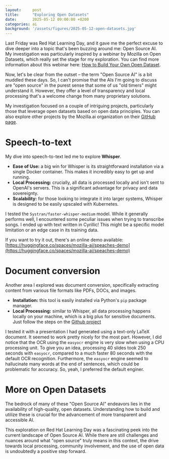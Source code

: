 ```yaml
---
layout:     post
title:      "Exploring Open Datasets"
date:       2025-05-12 09:00:00 +0200
categories: ai
background: '/assets/figures/2025-05-12-open-datasets.jpg'
---
```


Last Friday was Red Hat Learning Day, and it gave me the perfect excuse to dive deeper into a topic that's been buzzing around me: Open Source AI. My investigation was particularly inspired by a webinar by Mozilla on Open Datasets, which really set the stage for my exploration. You can find more information about this webinar here: [How to Build Your Own Open Dataset](https://www.linkedin.com/events/howtobuildyourownopendataset7321254736538591234).

Now, let's be clear from the outset – the term "Open Source AI" is a bit muddled these days. So, I can't promise that the AIs I'm going to discuss are "open source" in the purest sense that some of us "old timers" might understand it. However, they offer a level of transparency and local processing that's a welcome change from many proprietary solutions.

My investigation focused on a couple of intriguing projects, particularly those that leverage open datasets based on open data principles. You can also explore other projects by the Mozilla.ai organization on their [GitHub page](https://github.com/mozilla-ai).

# Speech-to-text

My dive into speech-to-text led me to explore **Whisper**.

* **Ease of Use:** a big win for Whisper is its straightforward installation via a single Docker container. This makes it incredibly easy to get up and running.
* **Local Processing:** crucially, all data is processed locally and isn't sent to OpenAI's servers. This is a significant advantage for privacy and data sovereignty.
* **Scalability:** for those looking to integrate it into larger systems, Whisper is designed to be easily upscaled with Kubernetes.

I tested the `Systran/faster-whisper-medium` model. While it generally performs well, I encountered some peculiar issues when trying to transcribe songs. I ended up with text written in Cyrillic! This might be a specific model limitation or an edge case in its training data.

If you want to try it out, there's an online demo available: [https://huggingface.co/spaces/mozilla-ai/speaches-demo](https://huggingface.co/spaces/mozilla-ai/speaches-demo)

# Document conversion

Another area I explored was document conversion, specifically extracting content from various file formats like PDFs, DOCs, and images.

* **Installation:** this tool is easily installed via Python's `pip` package manager.
* **Local Processing:** similar to Whisper, all data processing happens locally on your machine, which is a big plus for sensitive documents. Just follow the steps on the [Github project](https://github.com/mozilla-ai/document-to-markdown)

I tested it with a presentation I had generated using a text-only LaTeX document. It seemed to work pretty nicely for the most part. However, I did notice that the OCR using the `easyocr` engine is very slow when using a CPU processing unit. To give you an idea, processing 40 slides took 250 seconds with `easyocr`, compared to a much faster 80 seconds with the default OCR recognition. Furthermore, the `easyocr` engine seemed to hallucinate many words at the end of sentences, which could be problematic for accuracy. So, yeah, I preferred the default enginer.

# More on Open Datasets

The bedrock of many of these "Open Source AI" endeavors lies in the availability of high-quality, open datasets. Understanding how to build and utilize these is crucial for the advancement of more transparent and accessible AI.

This exploration on Red Hat Learning Day was a fascinating peek into the current landscape of Open Source AI. While there are still challenges and nuances around what "open source" truly means in this context, the drive towards local processing, community involvement, and the use of open data is undoubtedly a positive step forward.
